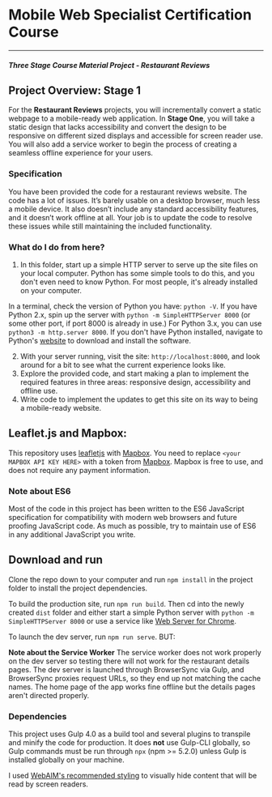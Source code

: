 



# Mobile Web Specialist Certification Course
---
#### _Three Stage Course Material Project - Restaurant Reviews_

## Project Overview: Stage 1

For the **Restaurant Reviews** projects, you will incrementally convert a static webpage to a mobile-ready web application. In **Stage One**, you will take a static design that lacks accessibility and convert the design to be responsive on different sized displays and accessible for screen reader use. You will also add a service worker to begin the process of creating a seamless offline experience for your users.

### Specification

You have been provided the code for a restaurant reviews website. The code has a lot of issues. It’s barely usable on a desktop browser, much less a mobile device. It also doesn’t include any standard accessibility features, and it doesn’t work offline at all. Your job is to update the code to resolve these issues while still maintaining the included functionality.

### What do I do from here?

1. In this folder, start up a simple HTTP server to serve up the site files on your local computer. Python has some simple tools to do this, and you don't even need to know Python. For most people, it's already installed on your computer.

In a terminal, check the version of Python you have: `python -V`. If you have Python 2.x, spin up the server with `python -m SimpleHTTPServer 8000` (or some other port, if port 8000 is already in use.) For Python 3.x, you can use `python3 -m http.server 8000`. If you don't have Python installed, navigate to Python's [website](https://www.python.org/) to download and install the software.

2. With your server running, visit the site: `http://localhost:8000`, and look around for a bit to see what the current experience looks like.
3. Explore the provided code, and start making a plan to implement the required features in three areas: responsive design, accessibility and offline use.
4. Write code to implement the updates to get this site on its way to being a mobile-ready website.

## Leaflet.js and Mapbox:

This repository uses [leafletjs](https://leafletjs.com/) with [Mapbox](https://www.mapbox.com/). You need to replace `<your MAPBOX API KEY HERE>` with a token from [Mapbox](https://www.mapbox.com/). Mapbox is free to use, and does not require any payment information.

### Note about ES6

Most of the code in this project has been written to the ES6 JavaScript specification for compatibility with modern web browsers and future proofing JavaScript code. As much as possible, try to maintain use of ES6 in any additional JavaScript you write.




## Download and run

Clone the repo down to your computer and run `npm install` in the project folder to install the project dependencies.

To build the production site, run `npm run build`. Then cd into the newly created `dist` folder and either start a simple Python server with `python -m SimpleHTTPServer 8000` or use a service like [Web Server for Chrome](https://chrome.google.com/webstore/detail/web-server-for-chrome/ofhbbkphhbklhfoeikjpcbhemlocgigb?hl=en).

To launch the dev server, run `npm run serve`. BUT:

**Note about the Service Worker**
The service worker does not work properly on the dev server so testing there will not work for the restaurant details pages. The dev server is launched through BrowserSync via Gulp, and BrowserSync proxies request URLs, so they end up not matching the cache names. The home page of the app works fine offline but the details pages aren't directed properly.

### Dependencies

This project uses Gulp 4.0 as a build tool and several plugins to transpile and minify the code for production. It does **not** use Gulp-CLI globally, so Gulp commands must be run through `npx` (npm >= 5.2.0) unless Gulp is installed globally on your machine.

I used [WebAIM's recommended styling](https://webaim.org/techniques/css/invisiblecontent/) to visually hide content that will be read by screen readers.
